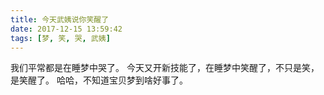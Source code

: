 ```yaml
---
title: 今天武姨说你笑醒了
date: 2017-12-15 13:59:42
tags: [梦, 笑, 哭, 武姨]
---
```

我们平常都是在睡梦中哭了。
今天又开新技能了，在睡梦中笑醒了，不只是笑，是笑醒了。
哈哈，不知道宝贝梦到啥好事了。